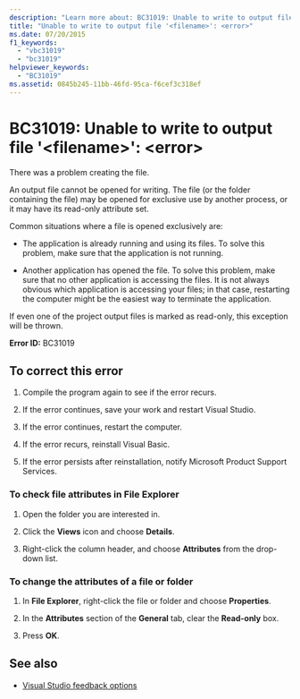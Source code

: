 ```yaml
---
description: "Learn more about: BC31019: Unable to write to output file '<filename>': <error>"
title: "Unable to write to output file '<filename>': <error>"
ms.date: 07/20/2015
f1_keywords:
  - "vbc31019"
  - "bc31019"
helpviewer_keywords:
  - "BC31019"
ms.assetid: 0845b245-11bb-46fd-95ca-f6cef3c318ef
---
```

# BC31019: Unable to write to output file '\<filename>': \<error>

There was a problem creating the file.

 An output file cannot be opened for writing. The file (or the folder containing the file) may be opened for exclusive use by another process, or it may have its read-only attribute set.

 Common situations where a file is opened exclusively are:

- The application is already running and using its files. To solve this problem, make sure that the application is not running.

- Another application has opened the file. To solve this problem, make sure that no other application is accessing the files. It is not always obvious which application is accessing your files; in that case, restarting the computer might be the easiest way to terminate the application.

 If even one of the project output files is marked as read-only, this exception will be thrown.

 **Error ID:** BC31019

## To correct this error

1. Compile the program again to see if the error recurs.

2. If the error continues, save your work and restart Visual Studio.

3. If the error continues, restart the computer.

4. If the error recurs, reinstall Visual Basic.

5. If the error persists after reinstallation, notify Microsoft Product Support Services.

### To check file attributes in File Explorer

1. Open the folder you are interested in.

2. Click the **Views** icon and choose **Details**.

3. Right-click the column header, and choose **Attributes** from the drop-down list.

### To change the attributes of a file or folder

1. In **File Explorer**, right-click the file or folder and choose **Properties**.

2. In the **Attributes** section of the **General** tab, clear the **Read-only** box.

3. Press **OK**.

## See also

- [Visual Studio feedback options](/visualstudio/ide/feedback-options)
